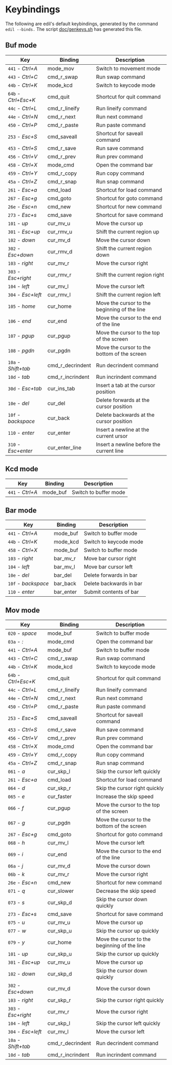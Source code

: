 Keybindings
===========

The following are edil's default keybindings, generated by the
command `edil --binds.` The script [doc/genkeys.sh](/doc/genkeys.sh)
has generated this file.


Buf mode
--------

|         Key            | Binding        | Description                                       |
|         -------------- | -------------- | ------------------------------------------------- |
| `441` - _Ctrl+A_       | mode_mov       | Switch to movement mode                           |
| `443` - _Ctrl+C_       | cmd_r_swap     | Run swap command                                  |
| `44b` - _Ctrl+K_       | mode_kcd       | Switch to keycode mode                            |
| `64b` - _Ctrl+Esc+K_   | cmd_quit       | Shortcut for quit command                         |
| `44c` - _Ctrl+L_       | cmd_r_lineify  | Run lineify command                               |
| `44e` - _Ctrl+N_       | cmd_r_next     | Run next command                                  |
| `450` - _Ctrl+P_       | cmd_r_paste    | Run paste command                                 |
| `253` - _Esc+S_        | cmd_saveall    | Shortcut for saveall command                      |
| `453` - _Ctrl+S_       | cmd_r_save     | Run save command                                  |
| `456` - _Ctrl+V_       | cmd_r_prev     | Run prev command                                  |
| `458` - _Ctrl+X_       | mode_cmd       | Open the command bar                              |
| `459` - _Ctrl+Y_       | cmd_r_copy     | Run copy command                                  |
| `45a` - _Ctrl+Z_       | cmd_r_snap     | Run snap command                                  |
| `261` - _Esc+a_        | cmd_load       | Shortcut for load command                         |
| `267` - _Esc+g_        | cmd_goto       | Shortcut for goto command                         |
| `26e` - _Esc+n_        | cmd_new        | Shortcut for new command                          |
| `273` - _Esc+s_        | cmd_save       | Shortcut for save command                         |
| `101` - _up_           | cur_mv_u       | Move the cursor up                                |
| `301` - _Esc+up_       | cur_rmv_u      | Shift the current region up                       |
| `102` - _down_         | cur_mv_d       | Move the cursor down                              |
| `302` - _Esc+down_     | cur_rmv_d      | Shift the current region down                     |
| `103` - _right_        | cur_mv_r       | Move the cursor right                             |
| `303` - _Esc+right_    | cur_rmv_r      | Shift the current region right                    |
| `104` - _left_         | cur_mv_l       | Move the cursor left                              |
| `304` - _Esc+left_     | cur_rmv_l      | Shift the current region left                     |
| `105` - _home_         | cur_home       | Move the cursor to the beginning of the line      |
| `106` - _end_          | cur_end        | Move the cursor to the end of the line            |
| `107` - _pgup_         | cur_pgup       | Move the cursor to the top of the screen          |
| `108` - _pgdn_         | cur_pgdn       | Move the cursor to the bottom of the screen       |
| `10a` - _Shift+tab_    | cmd_r_decrindent| Run decrindent command                            |
| `10d` - _tab_          | cmd_r_incrindent| Run incrindent command                            |
| `30d` - _Esc+tab_      | cur_ins_tab    | Insert a tab at the cursor position               |
| `10e` - _del_          | cur_del        | Delete forwards at the cursor position            |
| `10f` - _backspace_    | cur_back       | Delete backwards at the cursor position           |
| `110` - _enter_        | cur_enter      | Insert a newline at the current ursor             |
| `310` - _Esc+enter_    | cur_enter_line | Insert a newline before the current line          |

Kcd mode
--------

|         Key            | Binding        | Description                                       |
|         -------------- | -------------- | ------------------------------------------------- |
| `441` - _Ctrl+A_       | mode_buf       | Switch to buffer mode                             |

Bar mode
--------

|         Key            | Binding        | Description                                       |
|         -------------- | -------------- | ------------------------------------------------- |
| `441` - _Ctrl+A_       | mode_buf       | Switch to buffer mode                             |
| `44b` - _Ctrl+K_       | mode_kcd       | Switch to keycode mode                            |
| `458` - _Ctrl+X_       | mode_buf       | Switch to buffer mode                             |
| `103` - _right_        | bar_mv_r       | Move bar cursor right                             |
| `104` - _left_         | bar_mv_l       | Move bar cursor left                              |
| `10e` - _del_          | bar_del        | Delete forwards in bar                            |
| `10f` - _backspace_    | bar_back       | Delete backwards in bar                           |
| `110` - _enter_        | bar_enter      | Submit contents of bar                            |

Mov mode
--------

|         Key            | Binding        | Description                                       |
|         -------------- | -------------- | ------------------------------------------------- |
| `020` - _space_        | mode_buf       | Switch to buffer mode                             |
| `03a` - _:_            | mode_cmd       | Open the command bar                              |
| `441` - _Ctrl+A_       | mode_buf       | Switch to buffer mode                             |
| `443` - _Ctrl+C_       | cmd_r_swap     | Run swap command                                  |
| `44b` - _Ctrl+K_       | mode_kcd       | Switch to keycode mode                            |
| `64b` - _Ctrl+Esc+K_   | cmd_quit       | Shortcut for quit command                         |
| `44c` - _Ctrl+L_       | cmd_r_lineify  | Run lineify command                               |
| `44e` - _Ctrl+N_       | cmd_r_next     | Run next command                                  |
| `450` - _Ctrl+P_       | cmd_r_paste    | Run paste command                                 |
| `253` - _Esc+S_        | cmd_saveall    | Shortcut for saveall command                      |
| `453` - _Ctrl+S_       | cmd_r_save     | Run save command                                  |
| `456` - _Ctrl+V_       | cmd_r_prev     | Run prev command                                  |
| `458` - _Ctrl+X_       | mode_cmd       | Open the command bar                              |
| `459` - _Ctrl+Y_       | cmd_r_copy     | Run copy command                                  |
| `45a` - _Ctrl+Z_       | cmd_r_snap     | Run snap command                                  |
| `061` - _a_            | cur_skp_l      | Skip the cursor left quickly                      |
| `261` - _Esc+a_        | cmd_load       | Shortcut for load command                         |
| `064` - _d_            | cur_skp_r      | Skip the cursor right quickly                     |
| `065` - _e_            | cur_faster     | Increase the skip speed                           |
| `066` - _f_            | cur_pgup       | Move the cursor to the top of the screen          |
| `067` - _g_            | cur_pgdn       | Move the cursor to the bottom of the screen       |
| `267` - _Esc+g_        | cmd_goto       | Shortcut for goto command                         |
| `068` - _h_            | cur_mv_l       | Move the cursor left                              |
| `069` - _i_            | cur_end        | Move the cursor to the end of the line            |
| `06a` - _j_            | cur_mv_d       | Move the cursor down                              |
| `06b` - _k_            | cur_mv_r       | Move the cursor right                             |
| `26e` - _Esc+n_        | cmd_new        | Shortcut for new command                          |
| `071` - _q_            | cur_slower     | Decrease the skip speed                           |
| `073` - _s_            | cur_skp_d      | Skip the cursor down quickly                      |
| `273` - _Esc+s_        | cmd_save       | Shortcut for save command                         |
| `075` - _u_            | cur_mv_u       | Move the cursor up                                |
| `077` - _w_            | cur_skp_u      | Skip the cursor up quickly                        |
| `079` - _y_            | cur_home       | Move the cursor to the beginning of the line      |
| `101` - _up_           | cur_skp_u      | Skip the cursor up quickly                        |
| `301` - _Esc+up_       | cur_mv_u       | Move the cursor up                                |
| `102` - _down_         | cur_skp_d      | Skip the cursor down quickly                      |
| `302` - _Esc+down_     | cur_mv_d       | Move the cursor down                              |
| `103` - _right_        | cur_skp_r      | Skip the cursor right quickly                     |
| `303` - _Esc+right_    | cur_mv_r       | Move the cursor right                             |
| `104` - _left_         | cur_skp_l      | Skip the cursor left quickly                      |
| `304` - _Esc+left_     | cur_mv_l       | Move the cursor left                              |
| `10a` - _Shift+tab_    | cmd_r_decrindent| Run decrindent command                            |
| `10d` - _tab_          | cmd_r_incrindent| Run incrindent command                            |

